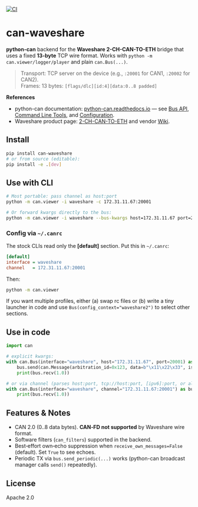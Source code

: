 [![CI](https://github.com/kstaniek/python-can-waveshare-eth/actions/workflows/ci.yml/badge.svg?branch=main)](https://github.com/kstaniek/python-can-waveshare-eth/actions/workflows/ci.yml)

# can-waveshare

**python-can** backend for the **Waveshare 2-CH-CAN-TO-ETH** bridge that uses a fixed **13‑byte** TCP wire format.
Works with `python -m can.viewer/logger/player` and plain `can.Bus(...)`.

> Transport: TCP server on the device (e.g., `:20001` for CAN1, `:20002` for CAN2).  
> Frames: 13 bytes: `[flags/dlc][id:4][data:0..8 padded]`

**References**
- python-can documentation: [python-can.readthedocs.io](https://python-can.readthedocs.io/) — see [Bus API](https://python-can.readthedocs.io/en/stable/bus.html), [Command Line Tools](https://python-can.readthedocs.io/en/stable/scripts.html), and [Configuration](https://python-can.readthedocs.io/en/stable/configuration.html).
- Waveshare product page: [2-CH-CAN-TO-ETH](https://www.waveshare.com/2-ch-can-to-eth.htm) and vendor [Wiki](https://www.waveshare.com/wiki/2-CH-CAN-TO-ETH).


## Install

```bash
pip install can-waveshare
# or from source (editable):
pip install -e .[dev]
```

## Use with CLI

```bash
# Most portable: pass channel as host:port
python -m can.viewer -i waveshare -c 172.31.11.67:20001

# Or forward kwargs directly to the bus:
python -m can.viewer -i waveshare --bus-kwargs host=172.31.11.67 port=20001
```

### Config via `~/.canrc`

The stock CLIs read only the **[default]** section. Put this in `~/.canrc`:

```ini
[default]
interface = waveshare
channel   = 172.31.11.67:20001
```

Then:

```bash
python -m can.viewer
```

If you want multiple profiles, either (a) swap rc files or (b) write a tiny launcher in code and use `Bus(config_context="waveshare2")` to select other sections.

## Use in code

```python
import can

# explicit kwargs:
with can.Bus(interface="waveshare", host="172.31.11.67", port=20001) as bus:
    bus.send(can.Message(arbitration_id=0x123, data=b"\x11\x22\x33", is_extended_id=False))
    print(bus.recv(1.0))

# or via channel (parses host:port, tcp://host:port, [ipv6]:port, or aliases can1/can2):
with can.Bus(interface="waveshare", channel="172.31.11.67:20001") as bus:
    print(bus.recv(1.0))
```

## Features & Notes

- CAN 2.0 (0..8 data bytes). **CAN‑FD not supported** by Waveshare wire format.
- Software filters (`can_filters`) supported in the backend.
- Best‑effort own‑echo suppression when `receive_own_messages=False` (default). Set `True` to see echoes.
- Periodic TX via `bus.send_periodic(...)` works (python-can broadcast manager calls `send()` repeatedly).

## License

Apache 2.0